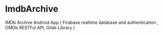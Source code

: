 # ImdbArchive
IMDb Archive Android App ( Firabase realtime database and authentication , OMDb RESTFul API, Glide Library )
